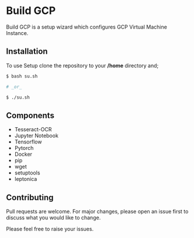 # Build GCP

Build GCP is a setup wizard which configures GCP Virtual Machine Instance.

## Installation

To use Setup clone the repository to your **/home** directory and;

```bash
$ bash su.sh

# _or_

$ ./su.sh
```

## Components
- Tesseract-OCR
- Jupyter Notebook
- Tensorflow
- Pytorch
- Docker
- pip
- wget
- setuptools
- leptonica

## Contributing
Pull requests are welcome. For major changes, please open an issue first to discuss what you would like to change.

Please feel free to raise your issues.
